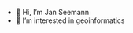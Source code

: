 - 👋 Hi, I’m Jan Seemann
- 👀 I’m interested in geoinformatics


<!---
JanSeemann92/JanSeemann92 is a ✨ special ✨ repository because its `README.md` (this file) appears on your GitHub profile.
You can click the Preview link to take a look at your changes.
--->
